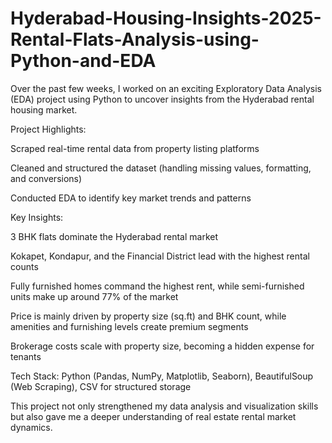 # Hyderabad-Housing-Insights-2025-Rental-Flats-Analysis-using-Python-and-EDA
Over the past few weeks, I worked on an exciting Exploratory Data Analysis (EDA) project using Python to uncover insights from the Hyderabad rental housing market.

Project Highlights:

Scraped real-time rental data from property listing platforms

Cleaned and structured the dataset (handling missing values, formatting, and conversions)

Conducted EDA to identify key market trends and patterns

Key Insights:

3 BHK flats dominate the Hyderabad rental market

Kokapet, Kondapur, and the Financial District lead with the highest rental counts

Fully furnished homes command the highest rent, while semi-furnished units make up around 77% of the market

Price is mainly driven by property size (sq.ft) and BHK count, while amenities and furnishing levels create premium segments

Brokerage costs scale with property size, becoming a hidden expense for tenants

Tech Stack: Python (Pandas, NumPy, Matplotlib, Seaborn), BeautifulSoup (Web Scraping), CSV for structured storage

This project not only strengthened my data analysis and visualization skills but also gave me a deeper understanding of real estate rental market dynamics.

